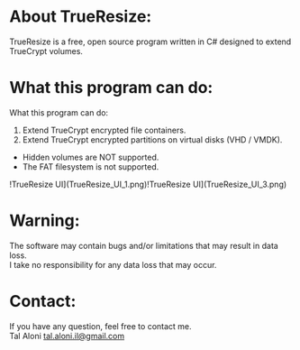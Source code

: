 About TrueResize:
====================
TrueResize is a free, open source program written in C# designed to extend TrueCrypt volumes.

What this program can do:
===================================
What this program can do:
1. Extend TrueCrypt encrypted file containers.  
2. Extend TrueCrypt encrypted partitions on virtual disks (VHD / VMDK).  
- Hidden volumes are NOT supported.  
- The FAT filesystem is not supported.  

!TrueResize UI](TrueResize_UI_1.png)!TrueResize UI](TrueResize_UI_3.png)

Warning:
========
The software may contain bugs and/or limitations that may result in data loss.  
I take no responsibility for any data loss that may occur.  

Contact:
========
If you have any question, feel free to contact me.  
Tal Aloni <tal.aloni.il@gmail.com>
